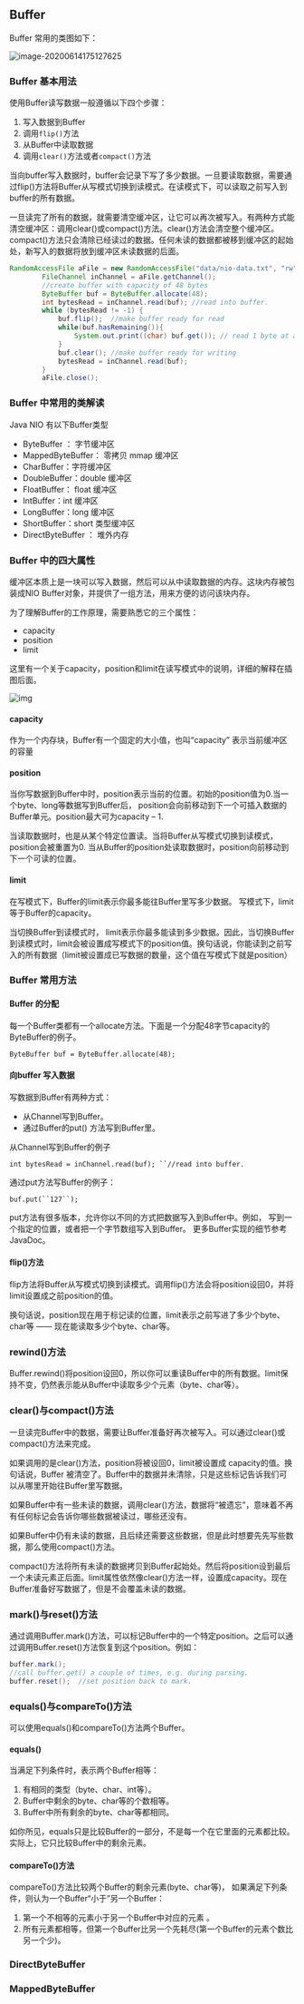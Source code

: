 ## Buffer

Buffer 常用的类图如下：

![image-20200614175127625](assets/image-20200614175127625.png)

### Buffer 基本用法

使用Buffer读写数据一般遵循以下四个步骤：

1. 写入数据到Buffer
2. 调用`flip()`方法
3. 从Buffer中读取数据
4. 调用`clear()`方法或者`compact()`方法

当向buffer写入数据时，buffer会记录下写了多少数据。一旦要读取数据，需要通过flip()方法将Buffer从写模式切换到读模式。在读模式下，可以读取之前写入到buffer的所有数据。

一旦读完了所有的数据，就需要清空缓冲区，让它可以再次被写入。有两种方式能清空缓冲区：调用clear()或compact()方法。clear()方法会清空整个缓冲区。compact()方法只会清除已经读过的数据。任何未读的数据都被移到缓冲区的起始处，新写入的数据将放到缓冲区未读数据的后面。

```java
RandomAccessFile aFile = new RandomAccessFile("data/nio-data.txt", "rw");
        FileChannel inChannel = aFile.getChannel();
        //create buffer with capacity of 48 bytes
        ByteBuffer buf = ByteBuffer.allocate(48);
        int bytesRead = inChannel.read(buf); //read into buffer.
        while (bytesRead != -1) {
            buf.flip();  //make buffer ready for read
            while(buf.hasRemaining()){
                System.out.print((char) buf.get()); // read 1 byte at a time
            }
            buf.clear(); //make buffer ready for writing
            bytesRead = inChannel.read(buf);
        }
        aFile.close();
```



### Buffer 中常用的类解读

Java NIO 有以下Buffer类型

- ByteBuffer ： 字节缓冲区
- MappedByteBuffer： 零拷贝 mmap 缓冲区
- CharBuffer：字符缓冲区
- DoubleBuffer：double 缓冲区
- FloatBuffer： float 缓冲区
- IntBuffer：int 缓冲区
- LongBuffer：long 缓冲区
- ShortBuffer：short 类型缓冲区
- DirectByteBuffer ： 堆外内存





### Buffer 中的四大属性

缓冲区本质上是一块可以写入数据，然后可以从中读取数据的内存。这块内存被包装成NIO Buffer对象，并提供了一组方法，用来方便的访问该块内存。

为了理解Buffer的工作原理，需要熟悉它的三个属性：

- capacity
- position
- limit

这里有一个关于capacity，position和limit在读写模式中的说明，详细的解释在插图后面。

![img](assets/buffers-modes.png)

#### capacity

作为一个内存块，Buffer有一个固定的大小值，也叫“capacity” 表示当前缓冲区的容量

#### position

当你写数据到Buffer中时，position表示当前的位置。初始的position值为0.当一个byte、long等数据写到Buffer后， position会向前移动到下一个可插入数据的Buffer单元。position最大可为capacity – 1.

当读取数据时，也是从某个特定位置读。当将Buffer从写模式切换到读模式，position会被重置为0. 当从Buffer的position处读取数据时，position向前移动到下一个可读的位置。

#### limit

在写模式下，Buffer的limit表示你最多能往Buffer里写多少数据。 写模式下，limit等于Buffer的capacity。

当切换Buffer到读模式时， limit表示你最多能读到多少数据。因此，当切换Buffer到读模式时，limit会被设置成写模式下的position值。换句话说，你能读到之前写入的所有数据（limit被设置成已写数据的数量，这个值在写模式下就是position）



### Buffer 常用方法

#### Buffer 的分配

 每一个Buffer类都有一个allocate方法。下面是一个分配48字节capacity的ByteBuffer的例子。

```
ByteBuffer buf = ByteBuffer.allocate(48);
```

#### 向buffer 写入数据

写数据到Buffer有两种方式：

- 从Channel写到Buffer。
- 通过Buffer的put() 方法写到Buffer里。

从Channel写到Buffer的例子

```
int bytesRead = inChannel.read(buf); ``//read into buffer.
```



通过put方法写Buffer的例子：

```
buf.put(``127``);
```

put方法有很多版本，允许你以不同的方式把数据写入到Buffer中。例如， 写到一个指定的位置，或者把一个字节数组写入到Buffer。 更多Buffer实现的细节参考JavaDoc。



#### flip()方法

flip方法将Buffer从写模式切换到读模式。调用flip()方法会将position设回0，并将limit设置成之前position的值。

换句话说，position现在用于标记读的位置，limit表示之前写进了多少个byte、char等 —— 现在能读取多少个byte、char等。

### rewind()方法

Buffer.rewind()将position设回0，所以你可以重读Buffer中的所有数据。limit保持不变，仍然表示能从Buffer中读取多少个元素（byte、char等）。

### clear()与compact()方法

一旦读完Buffer中的数据，需要让Buffer准备好再次被写入。可以通过clear()或compact()方法来完成。

如果调用的是clear()方法，position将被设回0，limit被设置成 capacity的值。换句话说，Buffer 被清空了。Buffer中的数据并未清除，只是这些标记告诉我们可以从哪里开始往Buffer里写数据。

如果Buffer中有一些未读的数据，调用clear()方法，数据将“被遗忘”，意味着不再有任何标记会告诉你哪些数据被读过，哪些还没有。

如果Buffer中仍有未读的数据，且后续还需要这些数据，但是此时想要先先写些数据，那么使用compact()方法。

compact()方法将所有未读的数据拷贝到Buffer起始处。然后将position设到最后一个未读元素正后面。limit属性依然像clear()方法一样，设置成capacity。现在Buffer准备好写数据了，但是不会覆盖未读的数据。

### mark()与reset()方法

通过调用Buffer.mark()方法，可以标记Buffer中的一个特定position。之后可以通过调用Buffer.reset()方法恢复到这个position。例如：

```java
buffer.mark();
//call buffer.get() a couple of times, e.g. during parsing.
buffer.reset();  //set position back to mark.
```



### equals()与compareTo()方法

可以使用equals()和compareTo()方法两个Buffer。



#### equals()

当满足下列条件时，表示两个Buffer相等：

1. 有相同的类型（byte、char、int等）。
2. Buffer中剩余的byte、char等的个数相等。
3. Buffer中所有剩余的byte、char等都相同。

如你所见，equals只是比较Buffer的一部分，不是每一个在它里面的元素都比较。实际上，它只比较Buffer中的剩余元素。



#### compareTo()方法

compareTo()方法比较两个Buffer的剩余元素(byte、char等)， 如果满足下列条件，则认为一个Buffer“小于”另一个Buffer：

1. 第一个不相等的元素小于另一个Buffer中对应的元素 。
2. 所有元素都相等，但第一个Buffer比另一个先耗尽(第一个Buffer的元素个数比另一个少)。



### DirectByteBuffer



### MappedByteBuffer





 
